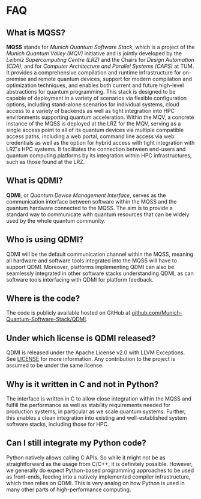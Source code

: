 # FAQ

<!-- IMPORTANT: Keep the line above as the first line. -->
<!-- This file is a static page and included in the CMakeLists.txt file. -->

## What is MQSS?

**MQSS** stands for _Munich Quantum Software Stack_, which is a project of the _Munich Quantum
Valley (MQV)_ initiative and is jointly developed by the _Leibniz Supercomputing Centre (LRZ)_ and
the Chairs for _Design Automation (CDA)_, and for _Computer Architecture and Parallel Systems
(CAPS)_ at TUM. It provides a comprehensive compilation and runtime infrastructure for on-premise
and remote quantum devices, support for modern compilation and optimization techniques, and enables
both current and future high-level abstractions for quantum programming. This stack is designed to
be capable of deployment in a variety of scenarios via flexible configuration options, including
stand-alone scenarios for individual systems, cloud access to a variety of backends as well as tight
integration into HPC environments supporting quantum acceleration. Within the MQV, a concrete
instance of the MQSS is deployed at the LRZ for the MQV, serving as a single access point to all of
its quantum devices via multiple compatible access paths, including a web portal, command line
access via web credentials as well as the option for hybrid access with tight integration with LRZ's
HPC systems. It facilitates the connection between end-users and quantum computing platforms by its
integration within HPC infrastructures, such as those found at the LRZ.

## What is QDMI?

**QDMI**, or _Quantum Device Management Interface_, serves as the communication interface between
software within the MQSS and the quantum hardware connected to the MQSS. The aim is to provide a
standard way to communicate with quantum resources that can be widely used by the whole quantum
community.

## Who is using QDMI?

QDMI will be the default communication channel within the MQSS, meaning all hardware and software
tools integrated into the MQSS will have to support QDMI. Moreover, platforms implementing QDMI can
also be seamlessly integrated in other software stacks understanding QDMI, as can software tools
interfacing with QDMI for platform feedback.

## Where is the code?

The code is publicly available hosted on GitHub at
[github.com/Munich-Quantum-Software-Stack/QDMI](https://github.com/Munich-Quantum-Software-Stack/QDMI).

## Under which license is QDMI released?

QDMI is released under the Apache License v2.0 with LLVM Exceptions. See [LICENSE](../LICENSE) for
more information. Any contribution to the project is assumed to be under the same license.

## Why is it written in C and not in Python?

The interface is written in C to allow close integration within the MQSS and fulfill the performance
as well as stability requirements needed for production systems, in particular as we scale quantum
systems. Further, this enables a clean integration into existing and well-established system
software stacks, including those for HPC.

## Can I still integrate my Python code?

Python natively allows calling C APIs. So while it might not be as straightforward as the usage from
C/C++, it is definitely possible. However, we generally do expect Python-based programming
approaches to be used as front-ends, feeding into a natively implemented compiler infrastructure,
which then relies on QDMI. This is very analog on how Python is used in many other parts of
high-performance computing.
